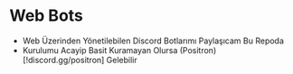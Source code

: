 # Web Bots 

* Web Üzerinden Yönetilebilen Discord Botlarımı Paylaşıcam Bu Repoda
* Kurulumu Acayip Basit Kuramayan Olursa (Positron)[!discord.gg/positron] Gelebilir
